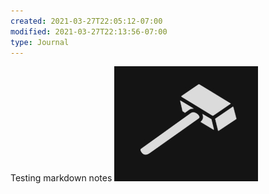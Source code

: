 ```yaml
---
created: 2021-03-27T22:05:12-07:00
modified: 2021-03-27T22:13:56-07:00
type: Journal
---
```


Testing markdown notes
![Image](./image_picker5017923783607068828.jpg)